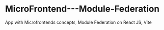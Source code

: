 # MicroFrontend---Module-Federation
App with Microfrontends concepts, Module Federation on React JS, Vite
